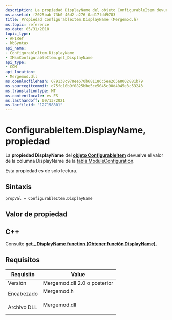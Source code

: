 ```yaml
---
description: La propiedad DisplayName del objeto ConfigurableItem devuelve el valor de la columna DisplayName de la tabla ModuleConfiguration.
ms.assetid: f2025bab-73b0-46d2-a276-0ad17fdd9783
title: Propiedad ConfigurableItem.DisplayName (Mergemod.h)
ms.topic: reference
ms.date: 05/31/2018
topic_type:
- APIRef
- kbSyntax
api_name:
- ConfigurableItem.DisplayName
- IMsmConfigurableItem.get_DisplayName
api_type:
- COM
api_location:
- Mergemod.dll
ms.openlocfilehash: 079138c978ee670b681186c5ee265a8002881b79
ms.sourcegitcommit: d75fc10b9f0825bbe5ce5045c90d4045e3c53243
ms.translationtype: MT
ms.contentlocale: es-ES
ms.lasthandoff: 09/13/2021
ms.locfileid: "127158801"
---
```

# <a name="configurableitemdisplayname-property"></a>ConfigurableItem.DisplayName, propiedad

La **propiedad DisplayName** del [**objeto ConfigurableItem**](configurableitem-object.md) devuelve el valor de la columna DisplayName de la [tabla ModuleConfiguration](moduleconfiguration-table.md).

Esta propiedad es de solo lectura.

## <a name="syntax"></a>Sintaxis


```JScript
propVal = ConfigurableItem.DisplayName
```



## <a name="property-value"></a>Valor de propiedad

## <a name="c"></a>C++

Consulte [**get \_ DisplayName function (Obtener función DisplayName).**](/windows/desktop/api/Mergemod/nf-mergemod-imsmconfigurableitem-get_displayname)

## <a name="requirements"></a>Requisitos



| Requisito | Value |
|--------------------|-----------------------------------------------------------------------------------------|
| Versión<br/> | Mergemod.dll 2.0 o posterior<br/>                                                    |
| Encabezado<br/>  | <dl> <dt>Mergemod.h</dt> </dl>   |
| Archivo DLL<br/>     | <dl> <dt>Mergemod.dll</dt> </dl> |



 

 




